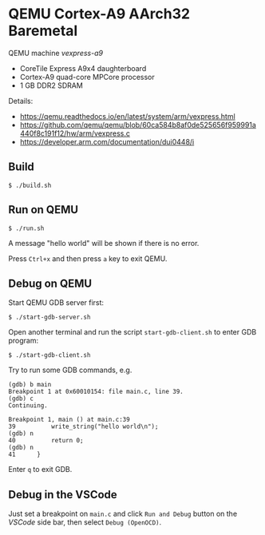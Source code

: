 # QEMU Cortex-A9 AArch32 Baremetal

QEMU machine _vexpress-a9_

- CoreTile Express A9x4 daughterboard
- Cortex-A9 quad-core MPCore processor
- 1 GB DDR2 SDRAM

Details:

- https://qemu.readthedocs.io/en/latest/system/arm/vexpress.html
- https://github.com/qemu/qemu/blob/60ca584b8af0de525656f959991a440f8c191f12/hw/arm/vexpress.c
- https://developer.arm.com/documentation/dui0448/i

## Build

`$ ./build.sh`

## Run on QEMU

`$ ./run.sh`

A message "hello world" will be shown if there is no error.

Press `Ctrl+x` and then press `a` key to exit QEMU.

## Debug on QEMU

Start QEMU GDB server first:

`$ ./start-gdb-server.sh`

Open another terminal and run the script `start-gdb-client.sh` to enter GDB program:

`$ ./start-gdb-client.sh`

Try to run some GDB commands, e.g.

```gdb
(gdb) b main
Breakpoint 1 at 0x60010154: file main.c, line 39.
(gdb) c
Continuing.

Breakpoint 1, main () at main.c:39
39          write_string("hello world\n");
(gdb) n
40          return 0;
(gdb) n
41      }
```

Enter `q` to exit GDB.

## Debug in the VSCode

Just set a breakpoint on `main.c` and click `Run and Debug` button on the _VSCode_ side bar, then select `Debug (OpenOCD)`.

